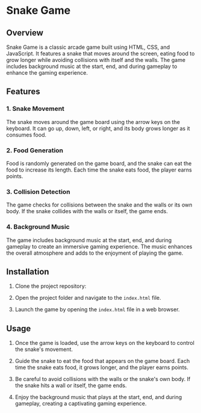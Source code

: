 # Snake Game

## Overview
Snake Game is a classic arcade game built using HTML, CSS, and JavaScript. It features a snake that moves around the screen, eating food to grow longer while avoiding collisions with itself and the walls. The game includes background music at the start, end, and during gameplay to enhance the gaming experience.

## Features

### 1. Snake Movement
The snake moves around the game board using the arrow keys on the keyboard. It can go up, down, left, or right, and its body grows longer as it consumes food.

### 2. Food Generation
Food is randomly generated on the game board, and the snake can eat the food to increase its length. Each time the snake eats food, the player earns points.

### 3. Collision Detection
The game checks for collisions between the snake and the walls or its own body. If the snake collides with the walls or itself, the game ends.

### 4. Background Music
The game includes background music at the start, end, and during gameplay to create an immersive gaming experience. The music enhances the overall atmosphere and adds to the enjoyment of playing the game.

## Installation

1. Clone the project repository:

   
2. Open the project folder and navigate to the `index.html` file.

3. Launch the game by opening the `index.html` file in a web browser.

## Usage

1. Once the game is loaded, use the arrow keys on the keyboard to control the snake's movement.

2. Guide the snake to eat the food that appears on the game board. Each time the snake eats food, it grows longer, and the player earns points.

3. Be careful to avoid collisions with the walls or the snake's own body. If the snake hits a wall or itself, the game ends.

4. Enjoy the background music that plays at the start, end, and during gameplay, creating a captivating gaming experience.

